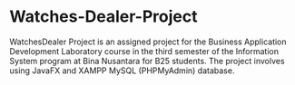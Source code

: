 # Watches-Dealer-Project
WatchesDealer Project is an assigned project for the Business Application Development Laboratory course in the third semester of the Information System program at Bina Nusantara for B25 students. The project involves using JavaFX and XAMPP MySQL (PHPMyAdmin) database.
